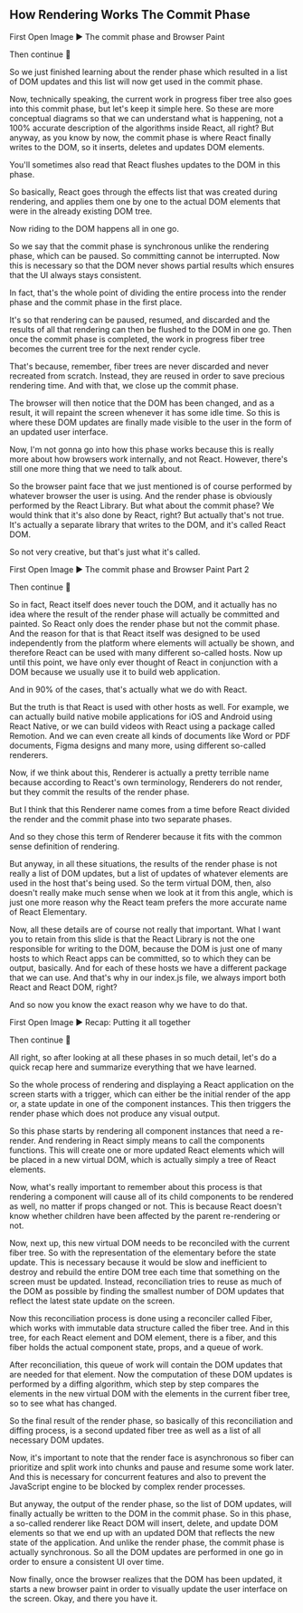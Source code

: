 ## How Rendering Works The Commit Phase

First Open Image ▶️ The commit phase and Browser Paint

Then continue 🔽

So we just finished learning about the render phase which resulted in a list of DOM updates and this list will now get used in the commit phase.

Now, technically speaking, the current work in progress fiber tree also goes into this commit phase, but let's keep it simple here. So these are more conceptual diagrams so that we can understand what is happening, not a 100% accurate description of the algorithms inside React, all right? But anyway, as you know by now, the commit phase is where React finally writes to the DOM, so it inserts, deletes and updates DOM elements.

You'll sometimes also read that React flushes updates to the DOM in this phase.

So basically, React goes through the effects list that was created during rendering, and applies them one by one to the actual DOM elements that were in the already existing DOM tree.

Now riding to the DOM happens all in one go.

So we say that the commit phase is synchronous unlike the rendering phase, which can be paused. So committing cannot be interrupted. Now this is necessary so that the DOM never shows partial results which ensures that the UI always stays consistent.

In fact, that's the whole point of dividing the entire process into the render phase and the commit phase in the first place.

It's so that rendering can be paused, resumed, and discarded and the results of all that rendering can then be flushed to the DOM in one go. Then once the commit phase is completed, the work in progress fiber tree becomes the current tree for the next render cycle.

That's because, remember, fiber trees are never discarded and never recreated from scratch. Instead, they are reused in order to save precious rendering time. And with that, we close up the commit phase.

The browser will then notice that the DOM has been changed, and as a result, it will repaint the screen whenever it has some idle time. So this is where these DOM updates are finally made visible to the user in the form of an updated user interface.

Now, I'm not gonna go into how this phase works because this is really more about how browsers work internally, and not React. However, there's still one more thing that we need to talk about.

So the browser paint face that we just mentioned is of course performed by whatever browser the user is using. And the render phase is obviously performed by the React Library. But what about the commit phase? We would think that it's also done by React, right? But actually that's not true. It's actually a separate library that writes to the DOM, and it's called React DOM.

So not very creative, but that's just what it's called.

First Open Image ▶️ The commit phase and Browser Paint Part 2

Then continue 🔽

So in fact, React itself does never touch the DOM, and it actually has no idea where the result of the render phase will actually be committed and painted. So React only does the render phase but not the commit phase. And the reason for that is that React itself was designed to be used independently from the platform where elements will actually be shown, and therefore React can be used with many different so-called hosts. Now up until this point, we have only ever thought of React in conjunction with a DOM because we usually use it to build web application.

And in 90% of the cases, that's actually what we do with React.

But the truth is that React is used with other hosts as well. For example, we can actually build native mobile applications for iOS and Android using React Native, or we can build videos with React using a package called Remotion. And we can even create all kinds of documents like Word or PDF documents, Figma designs and many more, using different so-called renderers.

Now, if we think about this, Renderer is actually a pretty terrible name because according to React's own terminology, Renderers do not render, but they commit the results of the render phase.

But I think that this Renderer name comes from a time before React divided the render and the commit phase into two separate phases.

And so they chose this term of Renderer because it fits with the common sense definition of rendering.

But anyway, in all these situations, the results of the render phase is not really a list of DOM updates, but a list of updates of whatever elements are used in the host that's being used. So the term virtual DOM, then, also doesn't really make much sense when we look at it from this angle, which is just one more reason why the React team prefers the more accurate name of React Elementary.

Now, all these details are of course not really that important. What I want you to retain from this slide is that the React Library is not the one responsible for writing to the DOM, because the DOM is just one of many hosts to which React apps can be committed, so to which they can be output, basically. And for each of these hosts we have a different package that we can use. And that's why in our index.js file, we always import both React and React DOM, right?

And so now you know the exact reason why we have to do that.

First Open Image ▶️ Recap: Putting it all together

Then continue 🔽

All right, so after looking at all these phases in so much detail, let's do a quick recap here and summarize everything that we have learned.

So the whole process of rendering and displaying a React application on the screen starts with a trigger, which can either be the initial render of the app or, a state update in one of the component instances. This then triggers the render phase which does not produce any visual output.

So this phase starts by rendering all component instances that need a re-render. And rendering in React simply means to call the components functions. This will create one or more updated React elements which will be placed in a new virtual DOM, which is actually simply a tree of React elements.

Now, what's really important to remember about this process is that rendering a component will cause all of its child components to be rendered as well, no matter if props changed or not. This is because React doesn't know whether children have been affected by the parent re-rendering or not.

Now, next up, this new virtual DOM needs to be reconciled with the current fiber tree. So with the representation of the elementary before the state update. This is necessary because it would be slow and inefficient to destroy and rebuild the entire DOM tree each time that something on the screen must be updated. Instead, reconciliation tries to reuse as much of the DOM as possible by finding the smallest number of DOM updates that reflect the latest state update on the screen.

Now this reconciliation process is done using a reconciler called Fiber, which works with immutable data structure called the fiber tree. And in this tree, for each React element and DOM element, there is a fiber, and this fiber holds the actual component state, props, and a queue of work.

After reconciliation, this queue of work will contain the DOM updates that are needed for that element. Now the computation of these DOM updates is performed by a diffing algorithm, which step by step compares the elements in the new virtual DOM with the elements in the current fiber tree, so to see what has changed.

So the final result of the render phase, so basically of this reconciliation and diffing process, is a second updated fiber tree as well as a list of all necessary DOM updates.

Now, it's important to note that the render face is asynchronous so fiber can prioritize and split work into chunks and pause and resume some work later. And this is necessary for concurrent features and also to prevent the JavaScript engine to be blocked by complex render processes.

But anyway, the output of the render phase, so the list of DOM updates, will finally actually be written to the DOM in the commit phase. So in this phase, a so-called renderer like React DOM will insert, delete, and update DOM elements so that we end up with an updated DOM that reflects the new state of the application. And unlike the render phase, the commit phase is actually synchronous. So all the DOM updates are performed in one go in order to ensure a consistent UI over time.

Now finally, once the browser realizes that the DOM has been updated, it starts a new browser paint in order to visually update the user interface on the screen. Okay, and there you have it.
